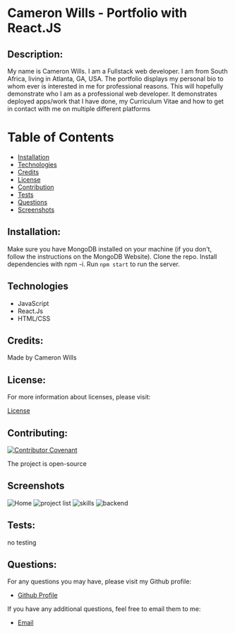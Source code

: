 # Cameron Wills -  Portfolio with React.JS

## Description:
My name is Cameron Wills. I am a Fullstack web developer. I am from South Africa, living in Atlanta, GA, USA. The portfolio displays my personal bio to whom ever is interested in me for professional reasons. This will hopefully demonstrate who I am as a professional web developer. It demonstrates deployed apps/work that I have done, my Curriculum Vitae and how to get in contact with me on multiple different platforms

  # Table of Contents

  - [Installation](#installation)
  - [Technologies](#technologies)
  - [Credits](#credits)
  - [License](#license)
  - [Contribution](#contributing)
  - [Tests](#tests)
  - [Questions](#questions)
  - [Screenshots](#screenshots)

  ## Installation:

   Make sure you have MongoDB installed on your machine (if you don't, follow the instructions on the MongoDB Website). Clone the repo. Install dependencies with npm -i. Run ```npm start``` to run the server. 



## Technologies
  - JavaScript
  - React.Js
  - HTML/CSS

  ## Credits:

  Made by Cameron Wills


  ## License:

  For more information about licenses, please visit:

  [License](https://opensource.org/licenses/MIT)


  ## Contributing:

  [![Contributor Covenant](https://img.shields.io/badge/Contributor%20Covenant-v2.0%20adopted-ff69b4.svg)](CODE_OF_CONDUCT.md)
  
  The project is open-source

  ## Screenshots
  ![Home](https://user-images.githubusercontent.com/68020747/102699020-aa0f3c80-420f-11eb-82c2-c2c15d2d89de.PNG)
  ![project list](https://user-images.githubusercontent.com/68020747/102699022-ab406980-420f-11eb-9ef7-681035b37b6c.PNG)
  ![skills](https://user-images.githubusercontent.com/68020747/102699023-ac719680-420f-11eb-952c-ac310dc6b914.PNG)
  ![backend](https://user-images.githubusercontent.com/68020747/102699024-ada2c380-420f-11eb-898f-10e1159e5c84.PNG)
  
  ## Tests:

  no testing

  
  ## Questions:

  For any questions you may have, please visit my Github profile:
  - [Github Profile](https://github.com/CamWills89)

  If you have any additional questions, feel free to email them to me:
  - [Email](cameron.wills89@outlook.com)

